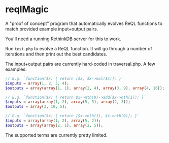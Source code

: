# reqlMagic
A "proof of concept" program that automatically evolves ReQL functions to match provided example input+output pairs.

You'll need a running RethinkDB server for this to work.

Run `test.php` to evolve a ReQL function. It will go through a number of iterations and then print out the best candidates.

The input+output pairs are currently hard-coded in traversal.php.
A few examples:
```php
// E.g. `function($x) { return [$x, $x->mul($x)]; }`
$inputs = array(1, 2, 3, 4);
$outputs = array(array(1, 1), array(2, 4), array(3, 9), array(4, 16));

// E.g. `function($x) { return $x->nth(0)->add($x->nth(1)); }`
$inputs = array(array(1, 2), array(5, 5), array(2, 3));
$outputs = array(3, 10, 5);

// E.g. `function($x) { return [$x->nth(1), $x->nth(0)]; }`
$inputs = array(array(1, 2), array(5, 2));
$outputs = array(array(2, 1), array(2, 5));
```

The supported terms are currently pretty limited.
